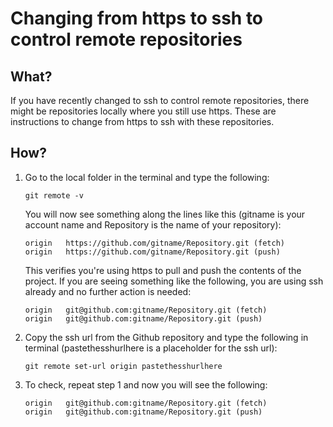 # Changing from https to ssh to control remote repositories

## What?
If you have recently changed to ssh to control remote repositories, there might be repositories locally where you still use https. These are instructions to change from https to ssh with these repositories.

## How?
1. Go to the local folder in the terminal and type the following:

   ```git remote -v```
   
   You will now see something along the lines like this (gitname is your account name
   and Repository is the name of your repository):
   ```
   origin	https://github.com/gitname/Repository.git (fetch)
   origin	https://github.com/gitname/Repository.git (push)
   ```
   This verifies you're using https to pull and push the contents of the project. If you are seeing something like the following,
   you are using ssh already and no further action is needed:

   ```
   origin	git@github.com:gitname/Repository.git (fetch)
   origin	git@github.com:gitname/Repository.git (push)
   ```
3. Copy the ssh url from the Github repository and type the following in terminal (pastethesshurlhere is a placeholder for the ssh url):

   ```
   git remote set-url origin pastethesshurlhere
   ```

4. To check, repeat step 1 and now you will see the following:
   
   ```
   origin	git@github.com:gitname/Repository.git (fetch)
   origin	git@github.com:gitname/Repository.git (push)
   ```
